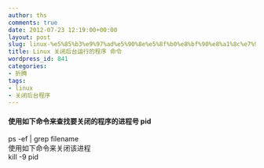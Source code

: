 ```yaml
---
author: ths
comments: true
date: 2012-07-23 12:19:00+00:00
layout: post
slug: linux-%e5%85%b3%e9%97%ad%e5%90%8e%e5%8f%b0%e8%bf%90%e8%a1%8c%e7%9a%84%e7%a8%8b%e5%ba%8f-%e5%91%bd%e4%bb%a4
title: Linux 关闭后台运行的程序 命令
wordpress_id: 841
categories:
- 折腾
tags:
- linux
- 关闭后台程序
---
```


#### 使用如下命令来查找要关闭的程序的进程号 pid





ps -ef | grep filename  
使用如下命令来关闭该进程  
kill -9 pid



